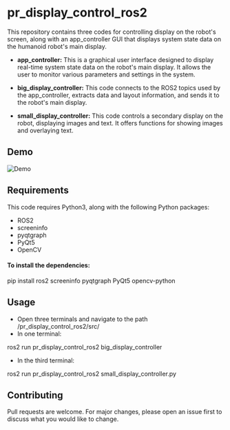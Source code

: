 # pr_display_control_ros2

This repository contains three codes for controlling display on the robot's screen, along with an app_controller GUI that displays system state data on the humanoid robot's main display.

- **app_controller:** This is a graphical user interface designed to display real-time system state data on the robot's main display. It allows the user to monitor various parameters and settings in the system.

- **big_display_controller:** This code connects to the ROS2 topics used by the app_controller, extracts data and layout information, and sends it to the robot's main display.

- **small_display_controller:** This code controls a secondary display on the robot, displaying images and text. It offers functions for showing images and overlaying text.

## Demo

![Demo](demo.png)

## Requirements

This code requires Python3, along with the following Python packages:
- ROS2
- screeninfo
- pyqtgraph
- PyQt5
- OpenCV

#### To install the dependencies:

pip install ros2 screeninfo pyqtgraph PyQt5 opencv-python


## Usage

- Open three terminals and navigate to the path /pr_display_control_ros2/src/
- In one terminal:

ros2 run pr_display_control_ros2 big_display_controller

- In the third terminal:

ros2 run pr_display_control_ros2 small_display_controller.py


## Contributing
Pull requests are welcome. For major changes, please open an issue first to discuss what you would like to change.
